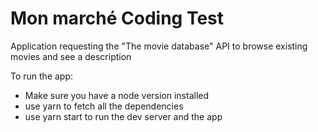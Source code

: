 # Mon marché Coding Test

Application requesting the "The movie database" API to browse existing movies and see a description

To run the app: 

- Make sure you have a node version installed
- use yarn to fetch all the dependencies
- use yarn start to run the dev server and the app